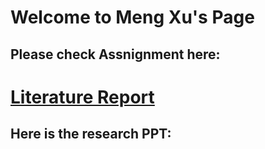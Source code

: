 # Welcome to Meng Xu's Page


## Please check Assnignment here:
# [Literature Report](paper.md)

## Here is the research PPT:
#
